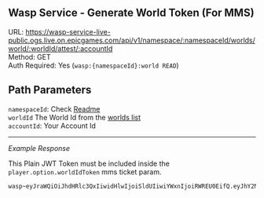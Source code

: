 ## Wasp Service - Generate World Token (For MMS)

URL: https://wasp-service-live-public.ogs.live.on.epicgames.com/api/v1/namespace/:namespaceId/worlds/world/:worldId/attest/:accountId \
Method: GET \
Auth Required: Yes (`wasp:{namespaceId}:world READ`)

## Path Parameters

`namespaceId`: Check [Readme](../README.md) <br/>
`worldId` The World Id from the [worlds list](./AccountAccessibleWorld.md) <br/>
`accountId`: Your Account Id

---

_Example Response_

This Plain JWT Token must be included inside the `player.option.worldIdToken` mms ticket param.

```
wasp~eyJraWQiOiJhdHRlc3QxIiwidHlwIjoiSldUIiwiYWxnIjoiRWREU0EifQ.eyJhY2NvdW50SWQiOiI5NGIxNTY5NTA2YjA0ZjlmODU1N2FmNjExZThjNWU0NyIsIm5hbWVzcGFjZUlkIjoiZm4iLCJ3b3JsZElkIjoiODJhMGZhMzhhN2IyNDViY2E3MGJiNWY1MGJhOGQxOGUiLCJpc3MiOiJlcGljZ2FtZXMiLCJleHAiOjE3MDE2MjY0MjYsImlhdCI6MTcwMTYyNjEyNn0.JRjX2xD1JnIUGbXGlGdasGGhPcuZ6KdIWJSer_GCJBoAISws8grT10CIPplnzTMM8xujN1CqF4uCw5yx1NlhAA
```
